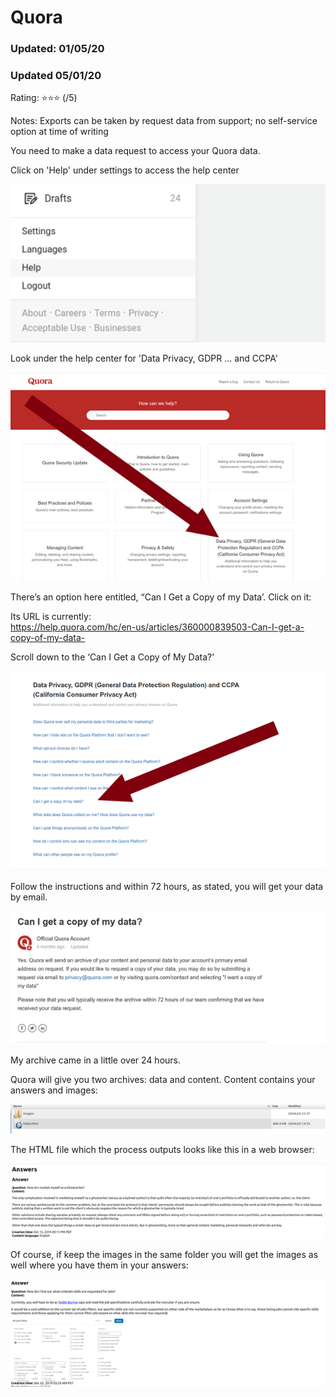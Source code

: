 # Quora

### Updated: 01/05/20

### Updated 05/01/20

Rating: ⭐⭐⭐ (/5)

Notes: Exports can be taken by request data from support; no self-service option at time of writing


<p>You need to make a data request to access your Quora data. 

<p>Click on 'Help' under settings to access the help center

![Quora](/images/quora_2.png)

<p>Look under the help center for 'Data Privacy, GDPR ... and CCPA'

![Quora](/images/quora_1.png)

<p>There’s an option here entitled, “Can I Get a Copy of my Data’. Click on it:

Its URL is currently:<br/>
https://help.quora.com/hc/en-us/articles/360000839503-Can-I-get-a-copy-of-my-data-

Scroll down to the ‘Can I Get a Copy of My Data?’

![Quora](/images/quora_3.png)

Follow the instructions and within 72 hours, as stated, you will get your data by email.

![Quora](/images/quora_4.png)

My archive came in a little over 24 hours.

Quora will give you two archives: data and content. Content contains your answers and images:

![Quora](/images/quora_5.png)

The HTML file which the process outputs looks like this in a web browser:

![Quora](/images/quora_6.png)

Of course, if keep the images in the same folder you will get the images as well where you have them in your answers:

![Quora](/images/quora_7.png)
